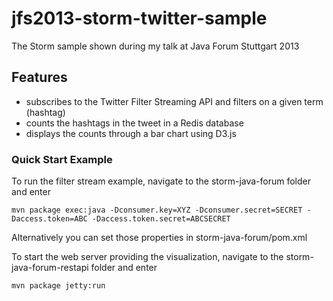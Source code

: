 jfs2013-storm-twitter-sample
============================

The Storm sample shown during my talk at Java Forum Stuttgart 2013

## Features
* subscribes to the Twitter Filter Streaming API and filters on a given term (hashtag)
* counts the hashtags in the tweet in a Redis database
* displays the counts through a bar chart using D3.js

### Quick Start Example

To run the filter stream example, navigate to the storm-java-forum folder and enter

```
mvn package exec:java -Dconsumer.key=XYZ -Dconsumer.secret=SECRET -Daccess.token=ABC -Daccess.token.secret=ABCSECRET
```

Alternatively you can set those properties in storm-java-forum/pom.xml

To start the web server providing the visualization, navigate to the storm-java-forum-restapi folder and enter

```
mvn package jetty:run
```

